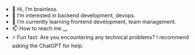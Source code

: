 - 👋 Hi, I’m brainless.
- 👀 I’m interested in backend development, devops.
- 🌱 I’m currently learning frontend development, team management.
- 📫 How to reach me [...](https://www.linkedin.com/in/pirat-phatphak/)
- ⚡ Fun fact: Are you encountering any technical problems? I recommend asking the ChatGPT for help.

<!---
666px/666px is a ✨ special ✨ repository because its `README.md` (this file) appears on your GitHub profile.
You can click the Preview link to take a look at your changes.
--->
